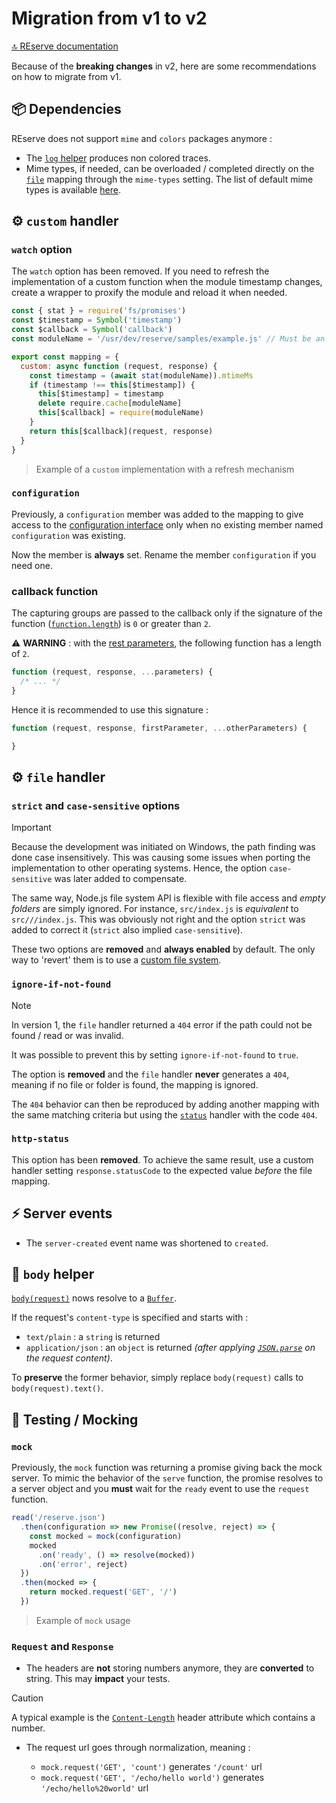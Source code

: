 # Migration from v1 to v2

[🔝 REserve documentation](README.md)

Because of the **breaking changes** in v2, here are some recommendations on how to migrate from v1.

## 📦 Dependencies

REserve does not support `mime` and `colors` packages anymore :
* The [`log` helper](log.md) produces non colored traces.
* Mime types, if needed, can be overloaded / completed directly on the [`file`](file.md) mapping through the `mime-types` setting. The list of default mime types is available [here](https://github.com/ArnaudBuchholz/reserve/blob/main/reserve/src/mime.json).

## ⚙ `custom` handler

### `watch` option

The `watch` option has been removed. If you need to refresh the implementation of a custom function when the module timestamp changes, create a wrapper to proxify the module and reload it when needed.

```javascript
const { stat } = require('fs/promises')
const $timestamp = Symbol('timestamp')
const $callback = Symbol('callback')
const moduleName = '/usr/dev/reserve/samples/example.js' // Must be an absolute path

export const mapping = {
  custom: async function (request, response) {
    const timestamp = (await stat(moduleName)).mtimeMs
    if (timestamp !== this[$timestamp]) {
      this[$timestamp] = timestamp
      delete require.cache[moduleName]
      this[$callback] = require(moduleName)
    }
    return this[$callback](request, response)
  }
}
```

> Example of a `custom` implementation with a refresh mechanism

### `configuration`

Previously, a `configuration` member was added to the mapping to give access to the [configuration interface](iconfiguration.md) only when no existing member named `configuration` was existing.

Now the member is **always** set. Rename the member `configuration` if you need one.

### callback function

The capturing groups are passed to the callback only if the signature of the function ([`function.length`](https://developer.mozilla.org/en-US/docs/Web/JavaScript/Reference/Global_Objects/Function/length)) is `0` or greater than `2`.

⚠️ **WARNING** : with the [rest parameters](https://developer.mozilla.org/en-US/docs/Web/JavaScript/Reference/Functions/rest_parameters), the following function has a length of `2`.
```javascript
function (request, response, ...parameters) {
  /* ... */
}
```

Hence it is recommended to use this signature :
```javascript
function (request, response, firstParameter, ...otherParameters) {

}
```

## ⚙ `file` handler

### `strict` and `case-sensitive` options

> [!IMPORTANT]
> Because the development was initiated on Windows, the path finding was done case insensitively. This was causing some issues when porting the implementation to other operating systems. Hence, the option `case-sensitive` was later added to compensate.
>
> The same way, Node.js file system API is flexible with file access and *empty folders* are simply ignored. For instance, `src/index.js` is *equivalent* to `src///index.js`. This was obviously not right and the option `strict` was added to correct it (`strict` also implied `case-sensitive`).

These two options are **removed** and **always enabled** by default. The only way to 'revert' them is to use a [custom file system](file.md#custom-file-system).

### `ignore-if-not-found`

> [!NOTE]
> In version 1, the `file` handler returned a `404` error if the path could not be found / read or was invalid.
> 
> It was possible to prevent this by setting `ignore-if-not-found` to `true`.

The option is **removed** and the `file` handler **never** generates a `404`, meaning if no file or folder is found, the mapping is ignored.

The `404` behavior can then be reproduced by adding another mapping with the same matching criteria but using the [`status`](status.md) handler with the code `404`.

### `http-status`

This option has been **removed**. To achieve the same result, use a custom handler setting `response.statusCode` to the expected value *before* the file mapping.

## ⚡ Server events

* The `server-created` event name was shortened to `created`.

## 🧰 `body` helper

[`body(request)`](body.md) nows resolve to a [`Buffer`](https://nodejs.org/docs/latest/api/buffer.html).

If the request's `content-type` is specified and starts with :
* `text/plain` : a `string` is returned
* `application/json` : an `object` is returned _(after applying [`JSON.parse`](https://developer.mozilla.org/en-US/docs/Web/JavaScript/Reference/Global_Objects/JSON/parse) on the request content)_.

To **preserve** the former behavior, simply replace `body(request)` calls to `body(request).text()`.

## 🧪 Testing / Mocking

### `mock`

Previously, the `mock` function was returning a promise giving back the mock server.
To mimic the behavior of the `serve` function, the promise resolves to a server object and you **must** wait for the `ready` event to use the `request` function.

```javascript
read('/reserve.json')
  .then(configuration => new Promise((resolve, reject) => {
    const mocked = mock(configuration)
    mocked
      .on('ready', () => resolve(mocked))
      .on('error', reject)
  })
  .then(mocked => {
    return mocked.request('GET', '/')
  })
```

> Example of `mock` usage

### `Request` and `Response`

* The headers are **not** storing numbers anymore, they are **converted** to string. This may **impact** your tests.

> [!CAUTION]
> A typical example is the [`Content-Length`](https://developer.mozilla.org/en-US/docs/Web/HTTP/Headers/Content-Length) header attribute which contains a number.

* The request url goes through normalization, meaning :

  * `mock.request('GET', 'count')` generates `'/count'` url
  * `mock.request('GET', '/echo/hello world')` generates `'/echo/hello%20world'` url
